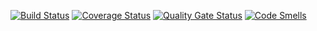 [![Build Status](https://travis-ci.org/ksvetova/task1.svg?branch=master)](https://travis-ci.org/github/ksvetova/task1)
[![Coverage Status](https://coveralls.io/repos/github/ksvetova/task1/badge.svg?branch=master)](https://coveralls.io/github/ksvetova/task1?branch=master)
[![Quality Gate Status](https://sonarcloud.io/api/project_badges/measure?project=ksvetova_task1&metric=alert_status)](https://sonarcloud.io/dashboard?id=ksvetova_task1)
[![Code Smells](https://sonarcloud.io/api/project_badges/measure?project=ksvetova_task1&metric=code_smells)](https://sonarcloud.io/dashboard?id=ksvetova_task1)
